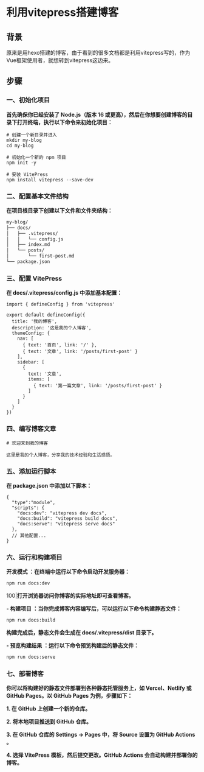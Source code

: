 
# **利用vitepress搭建博客**

## 背景

原来是用hexo搭建的博客，由于看到的很多文档都是利用vitepress写的，作为Vue框架使用者，就想转到vitepress这边来。

## **步骤**

### 一、初始化项目

**首先确保你已经安装了 Node.js（版本 16 或更高），然后在你想要创建博客的目录下打开终端，执行以下命令来初始化项目：**

```plain
# 创建一个新目录并进入
mkdir my-blog
cd my-blog

# 初始化一个新的 npm 项目
npm init -y

# 安装 VitePress
npm install vitepress --save-dev
```

### 二、配置基本文件结构

**在项目根目录下创建以下文件和文件夹结构：**

```markdown
my-blog/
├── docs/
│   ├── .vitepress/
│   │   └── config.js
│   ├── index.md
│   └── posts/
│       └── first-post.md
└── package.json
```

### 三、配置 VitePress

**在 docs/.vitepress/config.js 中添加基本配置：**

```plain
import { defineConfig } from 'vitepress'

export default defineConfig({
  title: '我的博客',
  description: '这是我的个人博客',
  themeConfig: {
    nav: [
      { text: '首页', link: '/' },
      { text: '文章', link: '/posts/first-post' }
    ],
    sidebar: [
      {
        text: '文章',
        items: [
          { text: '第一篇文章', link: '/posts/first-post' }
        ]
      }
    ]
  }
})
```

### 四、编写博客文章

```plain
# 欢迎来到我的博客

这里是我的个人博客，分享我的技术经验和生活感悟。
```

### 五、添加运行脚本

**在 package.json 中添加以下脚本：**

```plain
{
  "type":"module",
  "scripts": {
    "docs:dev": "vitepress dev docs",
    "docs:build": "vitepress build docs",
    "docs:serve": "vitepress serve docs"
  },
  // 其他配置...
}
```

### 六、运行和构建项目

**开发模式 ：在终端中运行以下命令启动开发服务器：**

```bash
npm run docs:dev
```

100|**打开浏览器访问你博客的实际地址即可查看博客。**

**- 构建项目 ：当你完成博客内容编写后，可以运行以下命令构建静态文件：**

```bash
npm run docs:build
```

**构建完成后，静态文件会生成在 docs/.vitepress/dist 目录下。**

**- 预览构建结果 ：运行以下命令预览构建后的静态文件：**

```bash
npm run docs:serve
```

### 七、部署博客

**你可以将构建好的静态文件部署到各种静态托管服务上，如 Vercel、Netlify 或 GitHub Pages。以 GitHub Pages 为例，步骤如下：**

**1. 在 GitHub 上创建一个新的仓库。**

**2. 将本地项目推送到 GitHub 仓库。**

**3. 在 GitHub 仓库的 Settings -> Pages 中，将 Source 设置为 GitHub Actions 。**

**4. 选择 VitePress 模板，然后提交更改。GitHub Actions 会自动构建并部署你的博客。**
